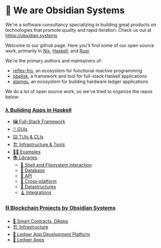 # 👋 We are Obsidian Systems

We're a software consultancy specializing in building great products on technologies that promote quality and rapid iteration. Check us out at https://obsidian.systems

Welcome to our github page. Here you'll find some of our open source work, primarily in [Nix](https://github.com/orgs/obsidiansystems/repositories?q=lang:nix&type=all), [Haskell](https://github.com/orgs/obsidiansystems/repositories?q=lang:haskell&type=all), and [Rust](https://github.com/orgs/obsidiansystems/repositories?q=lang:rust&type=all). 

We're the primary authors and maintainers of:
* [reflex-frp](https://github.com/orgs/reflex-frp), an ecosystem for functional reactive programming
* [obelisk](https://github.com/obsidiansystems/obelisk), a framework and tool for full-stack Haskell applications
* [alamgu](https://github.com/orgs/alamgu), an ecosystem for building hardware ledger applications

We do a lot of open source work, so we've tried to organize the repos below:

### [λ Building Apps in Haskell](https://github.com/obsidiansystems/.github/blob/main/profile/haskell.md)
  * [🖼️ Full-Stack Framework](https://github.com/obsidiansystems/.github/blob/main/profile/haskell.md#%EF%B8%8F-full-stack-framework)
  * [🖱️ GUIs](https://github.com/obsidiansystems/.github/blob/main/profile/haskell.md#%EF%B8%8F-guis)
  * [⌨️ TUIs & CLIs](https://github.com/obsidiansystems/.github/blob/main/profile/haskell.md#%EF%B8%8F-tuis--clis)
  * [🏗️ Infrastructure & Tools](https://github.com/obsidiansystems/.github/blob/main/profile/haskell.md#%EF%B8%8F-infrastructure--tools)
  * [🧑‍🏫 Examples](https://github.com/obsidiansystems/.github/blob/main/profile/haskell.md#-examples)
  * [📚 Libraries](https://github.com/obsidiansystems/.github/blob/main/profile/haskell.md#-libraries)
    * [🐚 Shell and Filesystem interaction](https://github.com/obsidiansystems/.github/blob/main/profile/haskell.md#-shell-and-filesystem-interaction)
    * [💾 Database](https://github.com/obsidiansystems/.github/blob/main/profile/haskell.md#-database)
    * [📡 API](https://github.com/obsidiansystems/.github/blob/main/profile/haskell.md#-api)
    * [📱 Cross-platform](https://github.com/obsidiansystems/.github/blob/main/profile/haskell.md#-cross-platform)
    * [🧬 Datastructures](https://github.com/obsidiansystems/.github/blob/main/profile/haskell.md#-datastructures)
    * [🪝 Integrations](https://github.com/obsidiansystems/.github/blob/main/profile/haskell.md#-integrations)

### [⛓️ Blockchain Projects by Obsidian Systems](https://github.com/obsidiansystems/.github/blob/main/profile/blockchain.md#%EF%B8%8F-blockchain-projects-by-obsidian-systems)
  * [📃 Smart Contracts, DApps](https://github.com/obsidiansystems/.github/blob/main/profile/blockchain.md#-smart-contracts-dapps)
  * [🏗️ Infrastructure](https://github.com/obsidiansystems/.github/blob/main/profile/blockchain.md#%EF%B8%8F-infrastructure)
  * [📒 Ledger App Development Platform](https://github.com/obsidiansystems/.github/blob/main/profile/blockchain.md#-ledger-app-development-platform)
  * [🔑 Ledger Apps](https://github.com/obsidiansystems/.github/blob/main/profile/blockchain.md#-ledger-apps)
